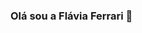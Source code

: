 ### Olá sou a Flávia Ferrari 👋

<!-- <div align="center">
  <a href="https://github.com/ferrariflaviaa">
  <img height="180em" src="https://github-readme-stats.vercel.app/api?username=ferrariflaviaa&show_icons=true&theme=dark&include_all_commits=true&count_private=true"/>
  <img height="180em" src="https://github-readme-stats.vercel.app/api/top-langs/?username=ferrariflaviaa&layout=compact&langs_count=7&theme=dark"/>
</div>
<div style="display: inline_block"><br>
  <img align="center" alt="FlaviaF-Js" height="30" width="40" src="https://raw.githubusercontent.com/devicons/devicon/master/icons/javascript/javascript-plain.svg">
  <img align="center" alt="FlaviaF-HTML" height="30" width="40" src="https://raw.githubusercontent.com/devicons/devicon/master/icons/html5/html5-original.svg">
  <img align="center" alt="FlaviaF-CSS" height="30" width="40" src="https://raw.githubusercontent.com/devicons/devicon/master/icons/css3/css3-original.svg">
  <img align="center" alt="FlaviaF-Csharp" height="30" width="40" src="https://raw.githubusercontent.com/devicons/devicon/master/icons/csharp/csharp-original.svg">
  <img align="center" alt="FlaviaF-Php" height="30" width="40" src="https://cdn.jsdelivr.net/gh/devicons/devicon/icons/php/php-original.svg" />
  
</div>
  
  ##
   
<div>
 <a href="https://discord.com/channels/@me" target="_blank"><img src="https://img.shields.io/badge/Discord-7289DA?style=for-the-badge&logo=discord&logoColor=white" target="_blank"></a> 
  <a href = "mailto:flaviaferrarit@gmail.com"><img src="https://img.shields.io/badge/-Gmail-%23333?style=for-the-badge&logo=gmail&logoColor=white" target="_blank"></a>
    <a href="https://www.instagram.com/ferrari_flaviaa/" target="_blank"><img src="https://img.shields.io/badge/-Instagram-%23E4405F?style=for-the-badge&logo=instagram&logoColor=white" target="_blank"></a>
</div> -->

